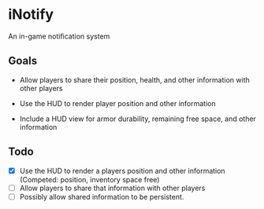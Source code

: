 
# iNotify

An in-game notification system

## Goals

- Allow players to share their position, health, and other information with other players

- Use the HUD to render player position and other information

- Include a HUD view for armor durability, remaining free space, and other information

## Todo

- [x] Use the HUD to render a players position and other information (Competed: position, inventory space free)
- [ ] Allow players to share that information with other players
- [ ] Possibly allow shared information to be persistent.
